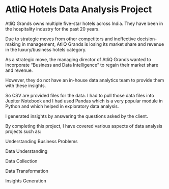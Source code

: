 # AtliQ Hotels Data Analysis Project

AtliQ Grands owns multiple five-star hotels across India. They have been in the hospitality industry for the past 20 years. 

Due to strategic moves from other competitors and ineffective decision-making in management, AtliQ Grands is losing its market share and revenue in the luxury/business hotels category.

As a strategic move, the managing director of AtliQ Grands wanted to incorporate “Business and Data Intelligence” to regain their market share and revenue. 

However, they do not have an in-house data analytics team to provide them with these insights.


So CSV are provided files for the data. I had to pull those data files into Jupiter Notebook and I had used Pandas which is a very popular module in Python and which helped in exploratory data analysis.


I generated insights by answering the questions asked by the client.


By completing this project,  I have covered various aspects of data analysis projects such as:

Understanding Business Problems

Data Understanding

Data Collection

Data Transformation

Insights Generation
